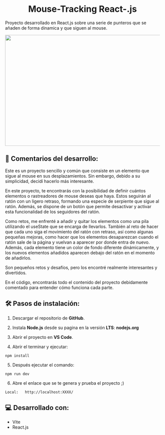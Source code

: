 <h1 align="center" id="title">Mouse-Tracking React-.js</h1>

Proyecto desarrollado en React.js sobre una serie de punteros que se añaden de forma dinamica y que siguen al mouse.

<div style="text-align:center;">
  <img src="https://github.com/m0usedev/mouse-tracking-React.js/assets/127488603/5a319bbb-adeb-4761-ad50-7412c9da8aa2" width="546" height="360">
</div>


## 📖 Comentarios del desarrollo:

Este es un proyecto sencillo y común que consiste en un elemento que sigue al mouse en sus desplazamientos. Sin embargo, debido a su simplicidad, decidí hacerlo más interesante.

En este proyecto, te encontrarás con la posibilidad de definir cuántos elementos o rastreadores de mouse deseas que haya. Estos seguirán al ratón con un ligero retraso, formando una especie de serpiente que sigue al ratón. Además, se dispone de un botón que permite desactivar y activar esta funcionalidad de los seguidores del ratón.

Como retos, me enfrenté a añadir y quitar los elementos como una pila utilizando el useState que se encarga de llevarlos. También al reto de hacer que cada uno siga el movimiento del ratón con retraso, así como algunas pequeñas mejoras, como hacer que los elementos desaparezcan cuando el ratón sale de la página y vuelvan a aparecer por donde entra de nuevo. Además, cada elemento tiene un color de fondo diferente dinámicamente, y los nuevos elementos añadidos aparecen debajo del ratón en el momento de añadirlos.

Son pequeños retos y desafíos, pero los encontré realmente interesantes y divertidos.

En el código, encontrarás todo el contenido del proyecto debidamente comentado para entender cómo funciona cada parte.


## 🛠️ Pasos de instalación:

1. Descargar el repositorio de **GitHub**.

2. Instala **Node.js** desde su pagina en la versión **LTS**: **nodejs.org**

3. Abrir el proyecto en **VS Code**.

4. Abrir el terminar y ejecutar:

```
npm install
```

5. Después ejecutar el comando: 

```
npm run dev
```

6. Abre el enlace que se te genera y prueba el proyecto ;)

```
Local:   http://localhost:XXXX/
```

  
  
## 💻 Desarrollado con:

*   Vite
*   React.js
